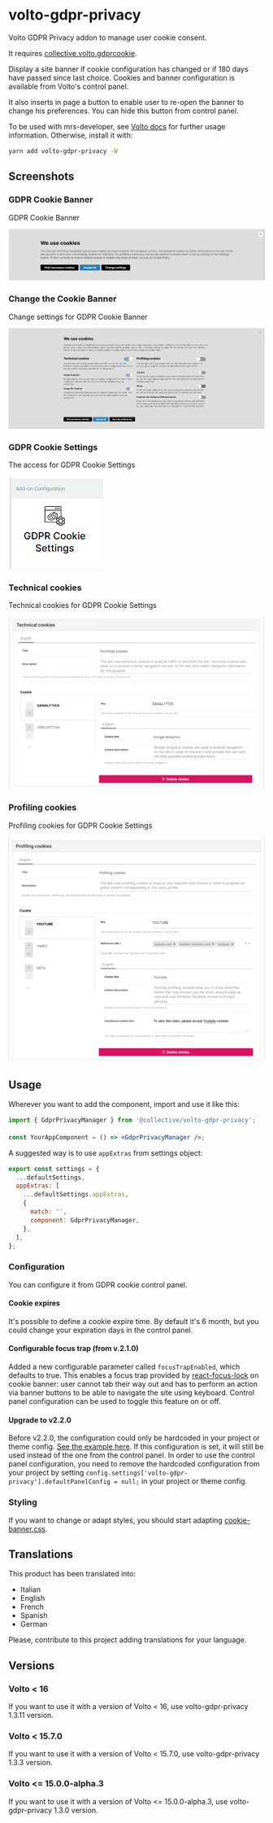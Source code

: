 # volto-gdpr-privacy

Volto GDPR Privacy addon to manage user cookie consent.

It requires [collective.volto.gdprcookie](https://github.com/collective/collective.volto.gdprcookie).

Display a site banner if cookie configuration has changed or if 180 days have passed since last choice.
Cookies and banner configuration is available from Volto's control panel.

It also inserts in page a button to enable user to re-open the banner to change his preferences. You can hide this button from control panel.

To be used with mrs-developer, see [Volto docs](https://docs.voltocms.com/customizing/add-ons/) for further usage information.
Otherwise, install it with:

```bash
yarn add volto-gdpr-privacy -W
```

## Screenshots

### GDPR Cookie Banner

GDPR Cookie Banner

![GDPR Cookie Banner!](https://raw.githubusercontent.com/collective/volto-gdpr-privacy/refs/heads/master/docs/images/gdpr-cookie-banner.png "GDPR Cookie Banner")

### Change the Cookie Banner

Change settings for GDPR Cookie Banner

![Change settings for GDPR Cookie Banner!](https://raw.githubusercontent.com/collective/volto-gdpr-privacy/refs/heads/master/docs/images/gdpr-cookie-banner-change-settings.png "Change settings for GDPR Cookie Banner")

### GDPR Cookie Settings

The access for GDPR Cookie Settings

![GDPR Cookie Settings](https://raw.githubusercontent.com/collective/volto-gdpr-privacy/refs/heads/master/docs/images/gdpr-cookie-settings.png "GDPR Cookie Settings")

### Technical cookies

Technical cookies for GDPR Cookie Settings

![Technical cookies for GDPR Cookie Settings!](https://raw.githubusercontent.com/collective/volto-gdpr-privacy/refs/heads/master/docs/images/gdpr-cookie-settings-profiling-cookies.png "Technical cookies for GDPR Cookie Settings")

### Profiling cookies

Profiling cookies for GDPR Cookie Settings

![Profiling cookies for GDPR Cookie Settings!](https://raw.githubusercontent.com/collective/volto-gdpr-privacy/refs/heads/master/docs/images/gdpr-cookie-settings-technical-cookies.png "Profiling cookies for GDPR Cookie Settings")

## Usage

Wherever you want to add the component, import and use it like this:

```jsx
import { GdprPrivacyManager } from '@collective/volto-gdpr-privacy';

const YourAppComponent = () => <GdprPrivacyManager />;
```

A suggested way is to use `appExtras` from settings object:

```jsx
export const settings = {
  ...defaultSettings,
  appExtras: [
    ...defaultSettings.appExtras,
    {
      match: '',
      component: GdprPrivacyManager,
    },
  ],
};
```

### Configuration

You can configure it from GDPR cookie control panel.

#### Cookie expires

It's possible to define a cookie expire time. By default it's 6 month, but you could change your expiration days in the control panel.

#### Configurable focus trap (from v.2.1.0)

Added a new configurable parameter called `focusTrapEnabled`, which defaults to true. This enables a focus trap provided by [react-focus-lock](https://www.npmjs.com/package/react-focus-lock) on cookie banner: user cannot tab their way out and has to perform an action via banner buttons to be able to navigate the site using keyboard.
Control panel configuration can be used to toggle this feature on or off.

#### Upgrade to v2.2.0

Before v2.2.0, the configuration could only be hardcoded in your project or theme config. [See the example here](src/config/defaultPanelConfig.js). If this configuration is set, it will still be used instead of the one from the control panel. In order to use the control panel configuration, you need to remove the hardcoded configuration from your project by setting `config.settings['volto-gdpr-privacy'].defaultPanelConfig = null;` in your project or theme config.

### Styling

If you want to change or adapt styles, you should start adapting [cookie-banner.css](src/components/CookieBanner/cookie-banner.css).

## Translations

This product has been translated into:

- Italian
- English
- French
- Spanish
- German

Please, contribute to this project adding translations for your language.

## Versions

### Volto < 16

If you want to use it with a version of Volto < 16, use volto-gdpr-privacy 1.3.11 version.

### Volto < 15.7.0

If you want to use it with a version of Volto < 15.7.0, use volto-gdpr-privacy 1.3.3 version.

### Volto <= 15.0.0-alpha.3

If you want to use it with a version of Volto <= 15.0.0-alpha.3, use volto-gdpr-privacy 1.3.0 version.
